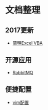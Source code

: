 # 文档整理

## 2017更新

- [简明Excel VBA](./excel.md)

## 开源应用

- [RabbitMQ](http://rabbitmq.mr-ping.com/AMQP/AMQP_0-9-1_Model_Explained.html) 


## 便捷配置

- [vim配置](https://github.com/ma6174/vim)
